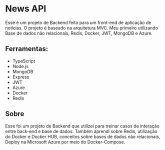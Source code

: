 # News API

Esse é um projeto de Backend feito para um front-end de aplicação de notícias.
O projeto é baseado na arquitetura MVC. Meu primeiro utilizando Base de dados não relacionais, Redis, Docker, JWT, MongoDB e Azure.

## Ferramentas:

- TypeScript
- Node.js
- MongoDB
- Express
- JWT
- Azure
- Docker
- Redis


## Sobre

Esse foi um projeto de Backend que utilizei para treinar casos de interação entre back-end e base de dados.
Também aprendi sobre Redis, utilização do Docker e Docker HUB, conceitos sobre bases de dados não relacionais, Deploy na Microsoft Azure por meio do Docker-Compose.





